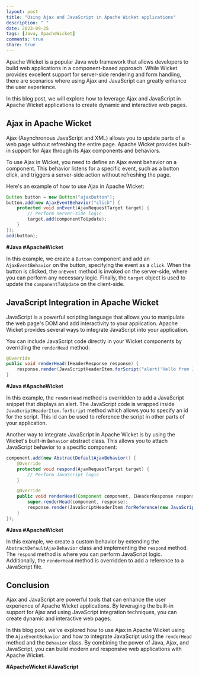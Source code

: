 ```yaml
---
layout: post
title: "Using Ajax and JavaScript in Apache Wicket applications"
description: " "
date: 2023-09-25
tags: [Java, ApacheWicket]
comments: true
share: true
---
```


Apache Wicket is a popular Java web framework that allows developers to build web applications in a component-based approach. While Wicket provides excellent support for server-side rendering and form handling, there are scenarios where using Ajax and JavaScript can greatly enhance the user experience.

In this blog post, we will explore how to leverage Ajax and JavaScript in Apache Wicket applications to create dynamic and interactive web pages.

## Ajax in Apache Wicket

Ajax (Asynchronous JavaScript and XML) allows you to update parts of a web page without refreshing the entire page. Apache Wicket provides built-in support for Ajax through its Ajax components and behaviors.

To use Ajax in Wicket, you need to define an Ajax event behavior on a component. This behavior listens for a specific event, such as a button click, and triggers a server-side action without refreshing the page.

Here's an example of how to use Ajax in Apache Wicket:

```java
Button button = new Button("ajaxButton");
button.add(new AjaxEventBehavior("click") {
    protected void onEvent(AjaxRequestTarget target) {
        // Perform server-side logic
        target.add(componentToUpdate);
    }
});
add(button);
```
**#Java #ApacheWicket**

In this example, we create a `Button` component and add an `AjaxEventBehavior` on the button, specifying the event as a `click`. When the button is clicked, the `onEvent` method is invoked on the server-side, where you can perform any necessary logic. Finally, the `target` object is used to update the `componentToUpdate` on the client-side.

## JavaScript Integration in Apache Wicket

JavaScript is a powerful scripting language that allows you to manipulate the web page's DOM and add interactivity to your application. Apache Wicket provides several ways to integrate JavaScript into your application.

You can include JavaScript code directly in your Wicket components by overriding the `renderHead` method:

```java
@Override
public void renderHead(IHeaderResponse response) {
    response.render(JavaScriptHeaderItem.forScript("alert('Hello from JavaScript!')", "my-js"));
}
```
**#Java #ApacheWicket**

In this example, the `renderHead` method is overridden to add a JavaScript snippet that displays an alert. The JavaScript code is wrapped inside `JavaScriptHeaderItem.forScript` method which allows you to specify an id for the script. This id can be used to reference the script in other parts of your application.

Another way to integrate JavaScript in Apache Wicket is by using the Wicket's built-in `Behavior` abstract class. This allows you to attach JavaScript behavior to a specific component:

```java
component.add(new AbstractDefaultAjaxBehavior() {
    @Override
    protected void respond(AjaxRequestTarget target) {
        // Perform JavaScript logic
    }

    @Override
    public void renderHead(Component component, IHeaderResponse response) {
        super.renderHead(component, response);
        response.render(JavaScriptHeaderItem.forReference(new JavaScriptResourceReference(MyPage.class, "my-script.js")));
    }
});
```
**#Java #ApacheWicket**

In this example, we create a custom behavior by extending the `AbstractDefaultAjaxBehavior` class and implementing the `respond` method. The `respond` method is where you can perform JavaScript logic. Additionally, the `renderHead` method is overridden to add a reference to a JavaScript file.

## Conclusion

Ajax and JavaScript are powerful tools that can enhance the user experience of Apache Wicket applications. By leveraging the built-in support for Ajax and using JavaScript integration techniques, you can create dynamic and interactive web pages.

In this blog post, we've explored how to use Ajax in Apache Wicket using the `AjaxEventBehavior` and how to integrate JavaScript using the `renderHead` method and the `Behavior` class. By combining the power of Java, Ajax, and JavaScript, you can build modern and responsive web applications with Apache Wicket.

**#ApacheWicket #JavaScript**